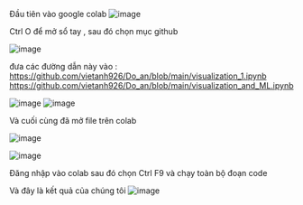 Đầu tiên vào google colab 
![image](https://github.com/vietanh926/-n/assets/78630737/a4e269f8-1582-4ea6-bc84-91a856110997)

Ctrl O để mở sổ tay , sau đó chọn mục github

![image](https://github.com/vietanh926/-n/assets/78630737/e2784c9c-2f06-4c97-ab66-afb9d91c76fb)

đưa các đường dẫn này vào :
https://github.com/vietanh926/Do_an/blob/main/visualization_1.ipynb
https://github.com/vietanh926/Do_an/blob/main/visualization_and_ML.ipynb

![image](https://github.com/vietanh926/Do_an/assets/78630737/fdce40da-b982-4c83-8ef9-27c2eb0fdeae)
![image](https://github.com/vietanh926/Do_an/assets/78630737/80a3d3ac-3178-450e-a5bc-7fcb53489b7a)




Và cuối cùng đã mở file trên colab 

![image](https://github.com/vietanh926/Do_an/assets/78630737/e0c62100-2fdd-4f44-9e99-c4970365d32d)


![image](https://github.com/vietanh926/Do_an/assets/78630737/e5dae9d0-6b39-4121-97cc-e45f60c7f08e)


Đăng nhập vào colab sau đó chọn Ctrl F9 và chạy toàn bộ đoạn code 

Và đây là kết quả của chúng tôi 
![image](https://github.com/vietanh926/Do_an/assets/78630737/11970317-7ce3-432f-b296-83ef3ac171de)
